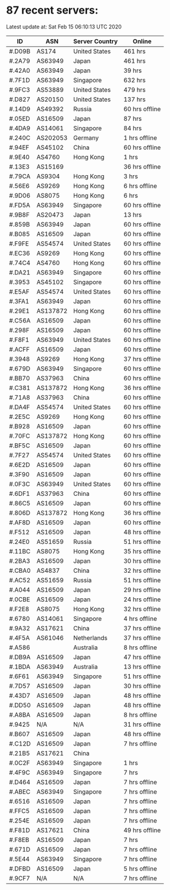 # 87 recent servers:

Latest update at: Sat Feb 15 06:10:13 UTC 2020

| ID | ASN | Server Country | Online |
| -- | --- | -------------- | ------ |
| #.D09B | AS174 | United States | 461 hrs |
| #.2A79 | AS63949 | Japan | 461 hrs |
| #.42A0 | AS63949 | Japan | 39 hrs |
| #.7F1D | AS63949 | Singapore | 632 hrs |
| #.9FC3 | AS53889 | United States | 479 hrs |
| #.D827 | AS20150 | United States | 137 hrs |
| #.14D9 | AS49392 | Russia | 60 hrs offline |
| #.05ED | AS16509 | Japan | 87 hrs |
| #.4DA9 | AS14061 | Singapore | 84 hrs |
| #.240C | AS202053 | Germany | 1 hrs offline |
| #.94EF | AS45102 | China | 60 hrs offline |
| #.9E40 | AS4760 | Hong Kong | 1 hrs |
| #.13E3 | AS15169 |  | 36 hrs offline |
| #.79CA | AS9304 | Hong Kong | 3 hrs |
| #.56E6 | AS9269 | Hong Kong | 6 hrs offline |
| #.9D06 | AS8075 | Hong Kong | 6 hrs |
| #.FD5A | AS63949 | Singapore | 60 hrs offline |
| #.9B8F | AS20473 | Japan | 13 hrs |
| #.859B | AS63949 | Japan | 60 hrs offline |
| #.B085 | AS16509 | Japan | 60 hrs offline |
| #.F9FE | AS54574 | United States | 60 hrs offline |
| #.EC36 | AS9269 | Hong Kong | 60 hrs offline |
| #.74C4 | AS4760 | Hong Kong | 60 hrs offline |
| #.DA21 | AS63949 | Singapore | 60 hrs offline |
| #.3953 | AS45102 | Singapore | 60 hrs offline |
| #.E5AF | AS54574 | United States | 60 hrs offline |
| #.3FA1 | AS63949 | Japan | 60 hrs offline |
| #.29E1 | AS137872 | Hong Kong | 60 hrs offline |
| #.C56A | AS16509 | Japan | 60 hrs offline |
| #.298F | AS16509 | Japan | 60 hrs offline |
| #.F8F1 | AS63949 | United States | 60 hrs offline |
| #.ACFF | AS16509 | Japan | 60 hrs offline |
| #.3948 | AS9269 | Hong Kong | 37 hrs offline |
| #.679D | AS63949 | Singapore | 60 hrs offline |
| #.BB70 | AS37963 | China | 60 hrs offline |
| #.C381 | AS137872 | Hong Kong | 36 hrs offline |
| #.71A8 | AS37963 | China | 60 hrs offline |
| #.DA4F | AS54574 | United States | 60 hrs offline |
| #.2E5C | AS9269 | Hong Kong | 60 hrs offline |
| #.B928 | AS16509 | Japan | 60 hrs offline |
| #.70FC | AS137872 | Hong Kong | 60 hrs offline |
| #.BF5C | AS16509 | Japan | 60 hrs offline |
| #.7F27 | AS54574 | United States | 60 hrs offline |
| #.6E2D | AS16509 | Japan | 60 hrs offline |
| #.3F90 | AS16509 | Japan | 60 hrs offline |
| #.0F3C | AS63949 | United States | 60 hrs offline |
| #.6DF1 | AS37963 | China | 60 hrs offline |
| #.86C5 | AS16509 | Japan | 60 hrs offline |
| #.806D | AS137872 | Hong Kong | 36 hrs offline |
| #.AF8D | AS16509 | Japan | 60 hrs offline |
| #.F512 | AS16509 | Japan | 48 hrs offline |
| #.24E0 | AS51659 | Russia | 51 hrs offline |
| #.11BC | AS8075 | Hong Kong | 35 hrs offline |
| #.2BA3 | AS16509 | Japan | 30 hrs offline |
| #.CBA0 | AS4837 | China | 32 hrs offline |
| #.AC52 | AS51659 | Russia | 51 hrs offline |
| #.A044 | AS16509 | Japan | 29 hrs offline |
| #.0CBE | AS16509 | Japan | 24 hrs offline |
| #.F2E8 | AS8075 | Hong Kong | 32 hrs offline |
| #.6780 | AS14061 | Singapore | 4 hrs offline |
| #.9A32 | AS17621 | China | 37 hrs offline |
| #.4F5A | AS61046 | Netherlands | 37 hrs offline |
| #.A586 |  | Australia | 8 hrs offline |
| #.DB9A | AS16509 | Japan | 47 hrs offline |
| #.1BDA | AS63949 | Australia | 13 hrs offline |
| #.6F61 | AS63949 | Singapore | 51 hrs offline |
| #.7D57 | AS16509 | Japan | 30 hrs offline |
| #.43D7 | AS16509 | Japan | 48 hrs offline |
| #.DD50 | AS16509 | Japan | 48 hrs offline |
| #.A8BA | AS16509 | Japan | 8 hrs offline |
| #.9425 | N/A | N/A | 31 hrs offline |
| #.B607 | AS16509 | Japan | 48 hrs offline |
| #.C12D | AS16509 | Japan | 7 hrs offline |
| #.21B5 | AS17621 | China | |
| #.0C2F | AS63949 | Singapore | 1 hrs |
| #.4F9C | AS63949 | Singapore | 7 hrs |
| #.D464 | AS16509 | Japan | 7 hrs offline |
| #.ABEC | AS63949 | Singapore | 7 hrs offline |
| #.6516 | AS16509 | Japan | 7 hrs offline |
| #.FFC5 | AS16509 | Japan | 7 hrs offline |
| #.254E | AS16509 | Japan | 7 hrs offline |
| #.F81D | AS17621 | China | 49 hrs offline |
| #.F8EB | AS16509 | Japan | 7 hrs |
| #.671D | AS16509 | Japan | 7 hrs offline |
| #.5E44 | AS63949 | Singapore | 7 hrs offline |
| #.DFBD | AS16509 | Japan | 5 hrs offline |
| #.9CF7 | N/A | N/A | 7 hrs offline |

